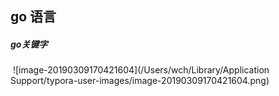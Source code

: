 ## go 语言

##### go关键字

​       ![image-20190309170421604](/Users/wch/Library/Application Support/typora-user-images/image-20190309170421604.png)